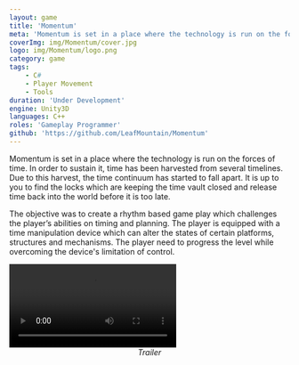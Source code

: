 ```yaml
---
layout: game
title: 'Momentum'
meta: 'Momentum is set in a place where the technology is run on the forces of time. In order to sustain it, time has been harvested from several timelines. Due to this harvest, the time continuum has started to fall apart. It is up to you to find the locks which are keeping the time vault closed and release time back into the world before it is too late.'
coverImg: img/Momentum/cover.jpg
logo: img/Momentum/logo.png
category: game
tags:
    - C#
    - Player Movement
    - Tools
duration: 'Under Development'
engine: Unity3D
languages: C++
roles: 'Gameplay Programmer'
github: 'https://github.com/LeafMountain/Momentum'
---
```


Momentum is set in a place where the technology is run on the forces of time. In order to sustain it, time has been harvested from several timelines. Due to this harvest, the time continuum has started to fall apart. It is up to you to find the locks which are keeping the time vault closed and release time back into the world before it is too late.

The objective was to create a rhythm based game play which challenges the player’s abilities on timing and planning. The player is equipped with a time manipulation device which can alter the states of certain platforms, structures and mechanisms. The player need to progress the level while overcoming the device's limitation of control.

<video class="video" controls>
  <source src="https://carbon-media.accelerator.net/0000000l2gC/isQ469qytVfcekq8Zgljvc;video.mp4" type="video/mp4">
  <!-- <source src="movie.ogg" type="video/ogg"> -->
    Your browser does not support the video tag.
</video>
<center><i>Trailer</i></center>

<!-- ## Player Movement

Responsive.
Follow terrain.
Speed run friendly ("bug")

## Time Manipulation tool

Iteration.
Showing rather than guessing.
Work closely with design.

## Level Design Tools
Showing paths to remove the guesswork.

## Loose Design
Worked in the dark.
Tried to define it later.

## Final Thoughts
Define gameplay to test, create, iterate. -->